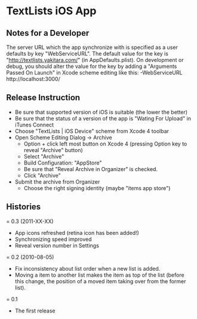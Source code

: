 TextLists iOS App
=================


Notes for a Developer
---------------------
The server URL which the app synchronize with is specified as a user defaults by key "WebServiceURL".
The default value for the key is "http://textlists.yakitara.com/" (in AppDefaults.plist).
On development or debug, you should alter the value for the key by adding a 
"Arguments Passed On Launch" in Xcode scheme editing like this:
    -WebServiceURL http://localhost:3000/


Release Instruction
-------------------
- Be sure that supported version of iOS is suitable (the lower the better)
- Be sure that the status of a version of the app is "Wating For Upload" in iTunes Connect
- Choose "TextLists | iOS Device" scheme from Xcode 4 toolbar
- Open Scheme Editing Dialog -> Archive
  - Option + click left most button on Xcode 4 (pressing Option key to reveal "Archive" button)
  - Select "Archive"
  - Build Configuration: "AppStore"
  - Be sure that "Reveal Archive in Organizer" is checked.
  - Click "Archive"
- Submit the archive from Organizer
  - Choose the right signing identity (maybe "items app store")






Histories
---------
= 0.3 (2011-XX-XX)
* App icons refreshed (retina icon has been added!)
* Synchronizing speed improved
* Reveal version number in Settings

= 0.2 (2010-08-05)
* Fix inconsistency about list order when a new list is added.
* Moving a item to another list makes the item as top of the list (before this change, the position of a moved item taking over from the former list).

= 0.1 
* The first release
